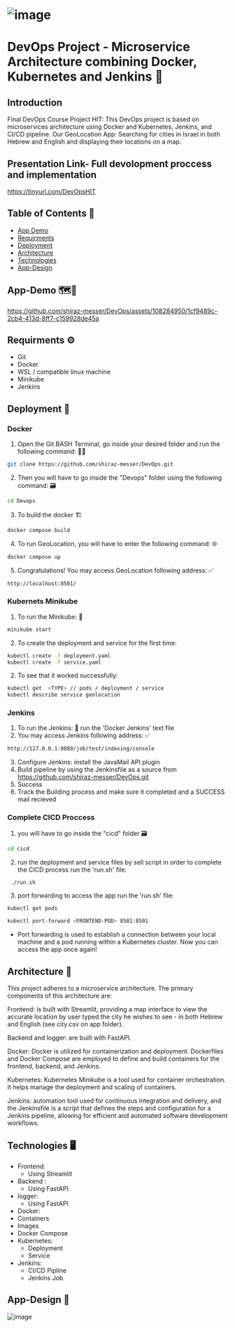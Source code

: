 # ![image](https://user-images.githubusercontent.com/108284950/218310916-06c816d9-47c6-4afe-bb4b-a853b0d09cb1.png)                              
# DevOps Project - Microservice Architecture combining Docker, Kubernetes and Jenkins  🐋


## Introduction
Final DevOps Course Project HIT:
This DevOps project is based on microservices architecture using Docker and Kubernetes, Jenkins, and CI/CD pipeline.
Our  GeoLocation App:
Searching for cities in Israel in both Hebrew and English and displaying their locations on a map.

## Presentation Link- Full devolopment proccess and implementation
https://tinyurl.com/DevOpsHIT

## Table of Contents 📝
- [App Demo](#App-Demo)
- [Requirments](#Requirments)
- [Deployment](#Deployment)
- [Architecture](#Architecture)
- [Technologies](#technologies)
- [App-Design](#App-Design)

## App-Demo 🗺📍
https://github.com/shiraz-messer/DevOps/assets/108284950/1cf9489c-2cb4-413d-8ff7-c159928de45a


## Requirments ⚙️
- Git
-	Docker
-	WSL / compatible linux machine
-	Minikube 
-	Jenkins

## Deployment 🚀

### Docker
1.	Open the Git BASH Terminal, go inside your desired folder and run the following command: 🧑‍💻
```bash
git clone https://github.com/shiraz-messer/DevOps.git
```
2.	Then you will have to go inside the "Devops" folder using the following command: 🗃️
```bash
cd Devops 
```
3.	To build the docker 🏗️
```bash
docker compose build
```
4.	To run GeoLocation, you will have to enter the following command: 🌐
```bash
docker compose up
```
5.	Congratulations! You may access GeoLocation following address: ✅
```bash
http://localhost:8501/
```
###  Kubernets Minikube
1.	To run the Minikube: 🏃
```bash
minikube start
```
2.	To create the deployment and service for the first time:
```bash
kubectl create -f deployment.yaml 
kubectl create -f service.yaml
```
2.	To see that it worked successfully: 
```bash
kubectl get  <TYPE> // pods / deployment / service 
kubectl describe service geolocation 
```
### Jenkins
1.	To run the Jenkins: 🏃
run the 'Docker Jenkins' text file
2.	 You may access Jenkins following address: ✅
```bash
http://127.0.0.1:8080/job/test/indexing/console
```
3.	Configure  Jenkins: 
install the JavaMail API plugin
4. Build pipeline
by using the Jenkinsfile as a source from https://github.com/shiraz-messer/DevOps.git
5. Success
6. Track the Building process and make sure it completed and a SUCCESS mail recieved

### Complete CICD Proccess
1.	 you will have to go inside the "cicd" folder  🗃️
```bash
cd cicd 
```
2.	 run the deployment and service files by sell script in order to complete the CICD process 
run the 'run.sh' file:
```bash
 ./run.sh
```
3.	port forwarding to access the app
run the 'run.sh' file:
```bash
kubectl get pods
```
```bash
kubectl port-forward <FRONTEND-POD> 8501:8501
```
* Port forwarding is used to establish a connection between your local machine and a pod running within a Kubernetes cluster.
Now you can access the app once again!



## Architecture 🚧
This project adheres to a microservice architecture. The primary components of this architecture are:

Frontend: is built with Streamlit, providing a map interface to view the accurate location by user typed the city he wishes to see - in both Hebrew and English (see city.csv on app folder).

Backend and logger: are built with FastAPI.

Docker: Docker is utilized for containerization and deployment. Dockerfiles and Docker Compose are employed to define and build containers for the frontend, backend, and Jenkins.

Kubernetes: Kubernetes Minikube is a tool used for container orchestration. It helps manage the deployment and scaling of containers. 

Jenkins: automation tool used for continuous integration and delivery, and the Jenkinsfile is a script that defines the steps and configuration for a Jenkins pipeline, allowing for efficient and automated software development workflows. 

## Technologies 🖥
- Frontend:
  - Using Streamlit
- Backend :
  - Using FastAPI
- logger:
  - Using FastAPI
-  Docker:
  - Containers
  - Images
  - Docker Compose
- Kubernetes:
  - Deployment
  - Service
- Jenkins:
  - CI/CD Pipline 
  - Jenkins Job

## App-Design 🎨
![image](https://user-images.githubusercontent.com/108284950/218329974-d02f1b26-5b0f-43a9-860a-43f03f63b803.png)





